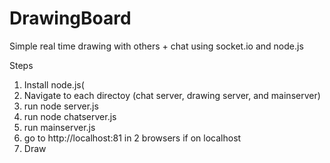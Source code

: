 DrawingBoard
============
Simple real time drawing with others + chat using socket.io and node.js

Steps
1. Install node.js(
2. Navigate to each directoy (chat server, drawing server, and mainserver)
3. run node server.js
4. run node chatserver.js
5. run mainserver.js
5. go to http://localhost:81 in 2 browsers if on localhost
6. Draw
